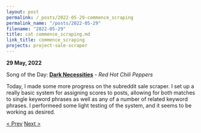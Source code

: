 ```yaml
---
layout: post
permalink: /_posts/2022-05-29-commence_scraping
permalink_name: "/posts/2022-05-29"
filename: "2022-05-29"
title: cat commence_scraping.md
link_title: commence_scraping
projects: project-sale-scraper
---
```

**29 May, 2022**

Song of the Day: [**Dark Necessities**](https://youtu.be/Q0oIoR9mLwc) - *Red Hot Chili Peppers*

Today, I made some more progress on the subreddit sale scraper. I set up a really basic system for assigning scores to posts, allowing for both matches to single keyword phrases as well as any of a number of related keyword phrases. I performeed some light testing of the system, and it seems to be working as desired.

[< Prev](/_posts/2022-05-28-__init__sale-scraper)    [Next >](/all_caught_up)
